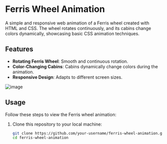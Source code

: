 # Ferris Wheel Animation

A simple and responsive web animation of a Ferris wheel created with HTML and CSS. The wheel rotates continuously, and its cabins change colors dynamically, showcasing basic CSS animation techniques.

## Features

- **Rotating Ferris Wheel**: Smooth and continuous rotation.
- **Color-Changing Cabins**: Cabins dynamically change colors during the animation.
- **Responsive Design**: Adapts to different screen sizes.


![image](https://github.com/user-attachments/assets/5fe523ab-891a-4342-bcfa-64d79e4b0801)

## Usage

Follow these steps to view the Ferris wheel animation:

1. Clone this repository to your local machine:
   ```bash
   git clone https://github.com/your-username/ferris-wheel-animation.git
   cd ferris-wheel-animation
